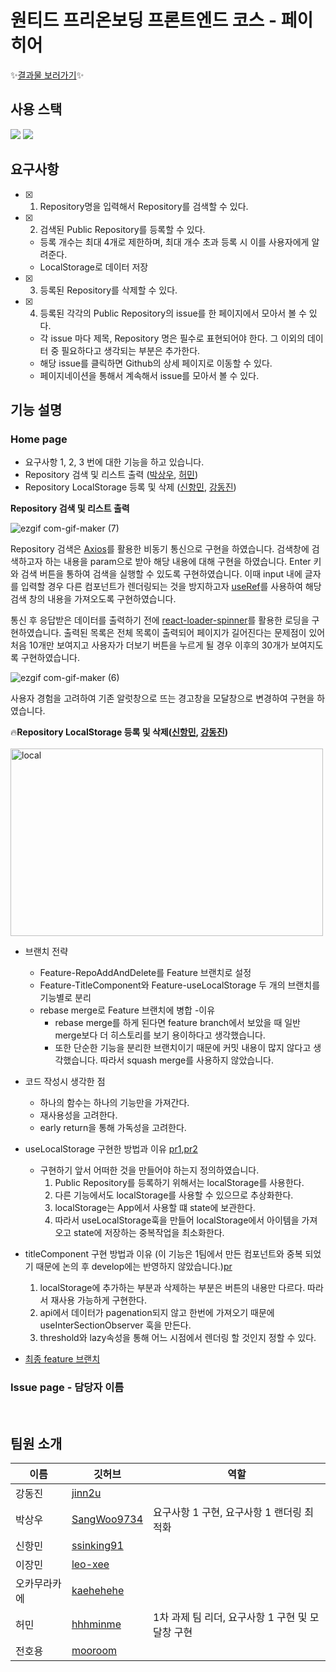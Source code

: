 # 원티드 프리온보딩 프론트엔드 코스 - 페이히어

✨[결과물 보러가기](https://wanted-codestates-project-2-1.vercel.app/)✨

## 사용 스택


<p>
  <img src="https://img.shields.io/badge/react-%2320232a.svg?style=for-the-badge&logo=react&logoColor=%2361DAFB" />
  <img src="https://img.shields.io/badge/styled--components-DB7093?style=for-the-badge&logo=styled-components&logoColor=white" />
</p>


## 요구사항

- [x] 1. Repository명을 입력해서 Repository를 검색할 수 있다.
- [x] 2. 검색된 Public Repository를 등록할 수 있다.
  - 등록 개수는 최대 4개로 제한하며, 최대 개수 초과 등록 시 이를 사용자에게 알려준다.
  - LocalStorage로 데이터 저장
- [x] 3. 등록된 Repository를 삭제할 수 있다.
- [x] 4. 등록된 각각의 Public Repository의 issue를 한 페이지에서 모아서 볼 수 있다.
  - 각 issue 마다 제목, Repository 명은 필수로 표현되어야 한다. 그 이외의 데이터 중 필요하다고 생각되는 부분은 추가한다.
  - 해당 issue를 클릭하면 Github의 상세 페이지로 이동할 수 있다.
  - 페이지네이션을 통해서 계속해서 issue를 모아서 볼 수 있다.

## 기능 설명

### Home page

- 요구사항 1, 2, 3 번에 대한 기능을 하고 있습니다.
- Repository 검색 및 리스트 출력 ([박상우](https://github.com/SangWoo9734), [허민](https://github.com/hhhminme))
- Repository LocalStorage 등록 및 삭제 ([신항민](https://github.com/ssinking91), [강동진](https://github.com/jinn2u))

**Repository 검색 및 리스트 출력**

![ezgif com-gif-maker (7)](https://user-images.githubusercontent.com/54930877/155452598-24be39b4-af66-40d7-9214-f96bc94a6438.gif)

Repository 검색은 [Axios](https://axios-http.com/docs/intro)를 활용한 비동기 통신으로 구현을 하였습니다. 검색창에 검색하고자 하는 내용을 param으로 받아 해당 내용에 대해 구현을 하였습니다.
Enter 키와 검색 버튼을 통하여 검색을 실행할 수 있도록 구현하였습니다. 이때 input 내에 글자를 입력할 경우 다른 컴포넌트가 렌더링되는 것을 방지하고자 [useRef](https://reactjs.org/docs/hooks-reference.html#useref)를 사용하여 해당 검색 창의 내용을 가져오도록 구현하였습니다.

통신 후 응답받은 데이터를 출력하기 전에 [react-loader-spinner](https://mhnpd.github.io/react-loader-spinner/)를 활용한 로딩을 구현하였습니다. 출력된 목록은 전체 목록이 출력되어 페이지가 길어진다는 문제점이 있어 처음 10개만 보여지고 사용자가 더보기 버튼을 누르게 될 경우 이후의 30개가 보여지도록 구현하였습니다.


![ezgif com-gif-maker (6)](https://user-images.githubusercontent.com/54930877/155452605-db89f1d1-7e3f-4b1c-b731-9212da1356bf.gif)

사용자 경험을 고려하여 기존 알럿창으로 뜨는 경고창을 모달창으로 변경하여 구현을 하였습니다. 

🔥**Repository LocalStorage 등록 및 삭제([신항민](https://github.com/ssinking91), [강동진](https://github.com/jinn2u))**
<br/><br/> 
<img src="https://user-images.githubusercontent.com/89959952/155350582-76cedb0d-67bb-4770-ab23-024e9ca44dd5.gif" width="500px" height="300px" title="local" alt="local"></img>
<br/>

- 브랜치 전략
    - Feature-RepoAddAndDelete를 Feature 브랜치로 설정
    - Feature-TitleComponent와 Feature-useLocalStorage 두 개의 브랜치를 기능별로 분리
    - rebase merge로 Feature 브랜치에 병합
    -이유
      - rebase merge를 하게 된다면 feature branch에서 보았을 때 일반 merge보다 더 히스토리를 보기 용이하다고 생각했습니다.
      - 또한 단순한 기능을 분리한 브랜치이기 때문에 커밋 내용이 많지 않다고 생각했습니다. 따라서 squash merge를 사용하지 않았습니다.

- 코드 작성시 생각한 점
  - 하나의 함수는 하나의 기능만을 가져간다.
  - 재사용성을 고려한다.
  - early return을 통해 가독성을 고려한다.

- useLocalStorage 구현한 방법과 이유 [pr1](https://github.com/hhhminme/wanted-codestates-project-2-1/pull/9),[pr2](https://github.com/hhhminme/wanted-codestates-project-2-1/pull/10)
    - 구현하기 앞서 어떠한 것을 만들어야 하는지 정의하였습니다.
      1. Public Repository를 등록하기 위해서는 localStorage를 사용한다.
      2. 다른 기능에서도 localStorage를 사용할 수 있으므로 추상화한다.
      3. localStorage는 App에서 사용할 떄 state에 보관한다.
      4. 따라서 useLocalStorage훅을 만들어 localStorage에서 아이템을 가져오고 state에 저장하는 중복작업을 최소화한다.
- titleComponent 구현 방법과 이유 (이 기능은 1팀에서 만든 컴포넌트와 중복 되었기 때문에 논의 후 develop에는 반영하지 않았습니다.)[pr](https://github.com/hhhminme/wanted-codestates-project-2-1/pull/11)
    1. localStorage에 추가하는 부분과 삭제하는 부분은 버튼의 내용만 다르다. 따라서 재사용 가능하게 구현한다.
    2. api에서 데이터가 pagenation되지 않고 한번에 가져오기 때문에 useInterSectionObserver 훅을 만든다.
    3. threshold와 lazy속성을 통해 어느 시점에서 렌더링 할 것인지 정할 수 있다.

- [최종 feature 브랜치](https://github.com/hhhminme/wanted-codestates-project-2-1/tree/Feature-RepoAddAndDelete)
  
 
### Issue page - 담당자 이름

<br />

## 팀원 소개

| 이름         | 깃허브                                        | 역할 |
| ------------ | --------------------------------------------- | --- |
| 강동진       | [jinn2u](https://github.com/jinn2u)           | |
| 박상우       | [SangWoo9734](https://github.com/SangWoo9734) | 요구사항 1 구현, 요구사항 1 랜더링 최적화 |
| 신항민       | [ssinking91](https://github.com/ssinking91)   | |
| 이장민       | [leo-xee](https://github.com/leo-xee)         | |
| 오카무라카에 | [kaehehehe](https://github.com/kaehehehe)     | |
| 허민         | [hhhminme](https://github.com/hhhminme)       | 1차 과제 팀 리더, 요구사항 1 구현 및 모달창 구현|
| 전호용       | [mooroom](https://github.com/mooroom)         | |
